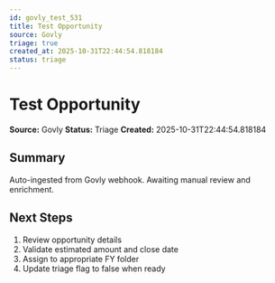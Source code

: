 ```yaml
---
id: govly_test_531
title: Test Opportunity
source: Govly
triage: true
created_at: 2025-10-31T22:44:54.818184
status: triage
---
```


# Test Opportunity

**Source:** Govly
**Status:** Triage
**Created:** 2025-10-31T22:44:54.818184

## Summary

Auto-ingested from Govly webhook. Awaiting manual review and enrichment.

## Next Steps

1. Review opportunity details
2. Validate estimated amount and close date
3. Assign to appropriate FY folder
4. Update triage flag to false when ready
